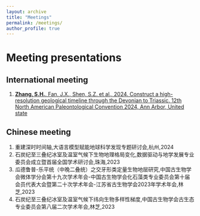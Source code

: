 ```yaml
---
layout: archive
title: "Meetings"
permalink: /meetings/
author_profile: true
---
```


<!-- {% if author.googlescholar %} -->
 <!-- You can also find my articles on <u><a href="{{author.googlescholar}}">my Google Scholar profile</a>.</u> -->
<!-- {% endif %} -->


Meeting presentations
======

International meeting
------
1. [**Zhang, S.H.**, Fan, J.X., Shen, S.Z. et al., 2024. Construct a high-resolution geological timeline through the Devonian to Triassic. 12th North American Paleontological Convention 2024, Ann Arbor, United state](https://sites.lsa.umich.edu/napc2024/)



Chinese meeting
------
1. 重建深时时间轴,大语言模型赋能地球科学发现专题研讨会,杭州,2024
2. 石炭纪至三叠纪冰室及温室气候下生物地理格局变化,数据驱动与地学发展专业委员会成立暨首届全国学术研讨会,珠海,2023
3. 瓜德鲁普-乐平统（中晚二叠统）之交牙形类定量生物地层研究,中国古生物学会微体学分会第十九次学术年会-中国古生物学会化石藻类专业委员会第十届会员代表大会暨第二十次学术年会-江苏省古生物学会2023年学术年会,林芝,2023
4. 石炭纪至三叠纪冰室及温室气候下纬向生物多样性梯度,中国古生物学会古生态专业委员会第八届二次学术年会,林芝,2023
   



